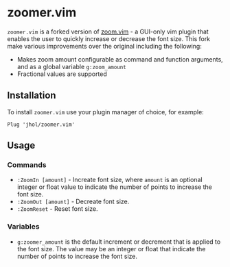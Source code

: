 zoomer.vim
==========

`zoomer.vim` is a forked version of
[zoom.vim](https://github.com/vim-scripts/zoom.vim) - a GUI-only vim plugin
that enables the user to quickly increase or decrease the font size. This fork
make various improvements over the original including the following:

  * Makes zoom amount configurable as command and function arguments, and as a
    global variable `g:zoom_amount`
  * Fractional values are supported

Installation
------------

To install `zoomer.vim` use your plugin manager of choice, for example:

```
Plug 'jhol/zoomer.vim'
```

Usage
-----

### Commands

  * `:ZoomIn [amount]` - Increate font size, where `amount` is an optional
    integer or float value to indicate the number of points to increase the
    font size.
  * `:ZoomOut [amount]` - Decreate font size.
  * `:ZoomReset` - Reset font size.

### Variables

  * `g:zoomer_amount` is the default increment or decrement that is applied to
    the font size. The value may be an integer or float that indicate the
    number of points to increase the font size.
